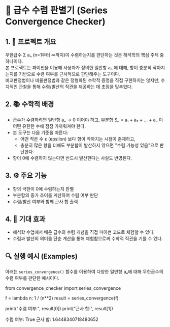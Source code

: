 # 📐 급수 수렴 판별기 (Series Convergence Checker)

## 1. 🎯 프로젝트 개요

무한급수 Σ aₙ (n=1부터 ∞까지)이 수렴하는지를 판단하는 것은 해석학의 핵심 주제 중 하나이다.  
본 프로젝트는 파이썬을 이용해 사용자가 정의한 일반항 aₙ 에 대해, 항이 충분히 작아지는지를 기반으로 수렴 여부를 근사적으로 판단해주는 도구이다.  
비교판정법이나 비율판정법과 같은 정형화된 수학적 증명을 직접 구현하지는 않지만, 수치적인 관찰을 통해 수렴/발산의 직관을 제공하는 데 초점을 맞추었다.

## 2. 📚 수학적 배경

- 급수가 수렴하려면 일반항 aₙ → 0 이어야 하고, 부분합 Sₙ = a₁ + a₂ + ... + aₙ 이 어떤 유한한 수에 점점 가까워져야 한다.
- 본 도구는 다음 기준을 따른다:
  - 어떤 작은 수 ε (epsilon) 보다 항이 작아지는 시점이 존재하고,
  - 충분히 많은 항을 더해도 부분합이 발산하지 않으면 "수렴 가능성 있음"으로 판단한다.
- 항이 0에 수렴하지 않는다면 반드시 발산한다는 사실도 반영된다.

## 3. ⚙️ 주요 기능

- 항의 극한이 0에 수렴하는지 판별
- 부분합의 증가 추이를 계산하여 수렴 여부 판단
- 수렴/발산 여부와 함께 근사 합 출력

## 4. 🙌 기대 효과

- 해석학 수업에서 배운 급수의 수렴 개념을 직접 파이썬 코드로 체험할 수 있다.
- 수렴과 발산의 의미를 단순 계산을 통해 체험함으로써 수학적 직관을 기를 수 있다.

## 🔍 실행 예시 (Examples)

아래는 `series_convergence()` 함수를 이용하여 다양한 일반항 aₙ에 대해 무한급수의 수렴 여부를 판단한 예시이다.


from convergence_checker import series_convergence

f = lambda n: 1 / (n**2)
result = series_convergence(f)

print("수렴 여부:", result[0])
print("근사 합:", result[1])

수렴 여부: True
근사 합: 1.6448340718480652
